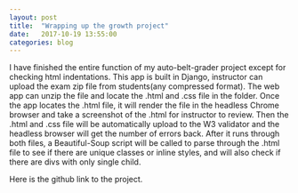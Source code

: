 ```yaml
---
layout: post
title:  "Wrapping up the growth project"
date:   2017-10-19 13:55:00
categories: blog
---
```


I have finished the entire function of my auto-belt-grader project except for checking html indentations. This app is built in Django, instructor can upload the exam zip file from students(any compressed format). The web app can unzip the file and locate the .html and .css file in the folder. Once the app locates the .html file, it will render the file in the headless Chrome browser and take a screenshot of the .html for instructor to review. Then the .html and .css file will be automatically upload to the W3 validator and the headless browser will get the number of errors back. After it runs through both files, a Beautiful-Soup script will be called to parse through the .html file to see if there are unique classes or inline styles, and will also check if there are divs with only single child.

Here is the github link to the project. [](https://github.com/LizhangX/auto_belt_grader)